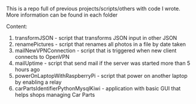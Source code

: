 This is a repo full of previous projects/scripts/others with code I wrote.
More information can be found in each folder

Content:

1.  transformJSON                      - script that transforms JSON input in other JSON
2.  renamePictures                     - script that renames all photos in a file by date taken
3.  mailNewVPNConnection               - script that is triggered when new client connects to OpenVPN
4.  mailUptime                         - script that send mail if the server was started more than 5 hours ago
5.  powerOnLaptopWithRaspberryPi       - script that power on another laptop by enabling a relay
6.  carPartsIdentifierPythonMysqlKiwi  - application with basic GUI that helps shops managing Car Parts
